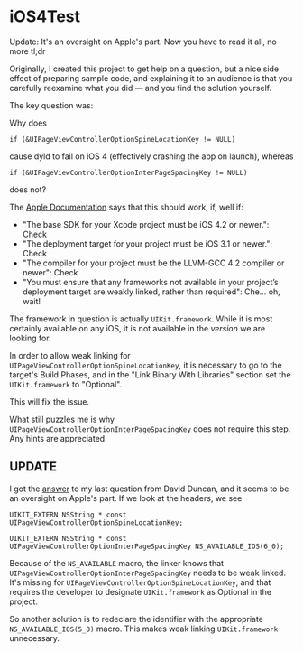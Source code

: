 iOS4Test
========

Update: It's an oversight on Apple's part. Now you have to read it all, no more tl;dr


Originally, I created this project to get help on a question, but a nice side effect of preparing sample code, and explaining it to an audience is that you carefully reexamine what you did — and you find the solution yourself.

The key question was:

Why does 

    if (&UIPageViewControllerOptionSpineLocationKey != NULL)

cause dyld to fail on iOS 4 (effectively crashing the app on launch), whereas

    if (&UIPageViewControllerOptionInterPageSpacingKey != NULL)

does not?

The [Apple Documentation](https://developer.apple.com/library/ios/#documentation/DeveloperTools/Conceptual/cross_development/Using/using.html#//apple_ref/doc/uid/20002000-1114537) says that this should work, if, well if:

* "The base SDK for your Xcode project must be iOS 4.2 or newer.": Check 
* "The deployment target for your project must be iOS 3.1 or newer.": Check
* "The compiler for your project must be the LLVM-GCC 4.2 compiler or newer": Check
* "You must ensure that any frameworks not available in your project’s deployment target are weakly linked, rather than required": Che… oh, wait!

The framework in question is actually `UIKit.framework`. While it is most certainly available on any iOS, it is not available in the *version* we are looking for.

In order to allow weak linking for `UIPageViewControllerOptionSpineLocationKey`, it is necessary to go to the target's Build Phases, and in the "Link Binary With Libraries" section set the `UIKit.framework` to "Optional".

This will fix the issue.

What still puzzles me is why `UIPageViewControllerOptionInterPageSpacingKey` does not require this step. Any hints are appreciated.

## UPDATE

I got the [answer](http://lists.apple.com/archives/xcode-users/2012/Nov/msg00245.html) to my last question from David Duncan, and it seems to be an oversight on Apple's part. If we look at the headers, we see

    UIKIT_EXTERN NSString * const UIPageViewControllerOptionSpineLocationKey;

    UIKIT_EXTERN NSString * const UIPageViewControllerOptionInterPageSpacingKey NS_AVAILABLE_IOS(6_0);

Because of the `NS_AVAILABLE` macro, the linker knows that `UIPageViewControllerOptionInterPageSpacingKey` needs to be weak linked. It's missing for `UIPageViewControllerOptionSpineLocationKey`, and that requires the developer to designate `UIKit.framework` as Optional in the project.

So another solution is to redeclare the identifier with the appropriate `NS_AVAILABLE_IOS(5_0)` macro. This makes weak linking `UIKit.framework` unnecessary. 






